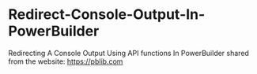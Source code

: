 # Redirect-Console-Output-In-PowerBuilder
Redirecting A Console Output Using API functions In PowerBuilder
shared from the website: https://pblib.com
